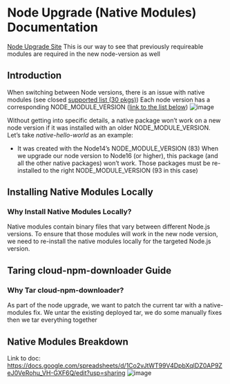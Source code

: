 # Node Upgrade (Native Modules) Documentation

[Node Upgrade Site](https://yonatanzax.wixsite.com/cloud-runtime-node18) 
This is our way to see that previously requireable modules are required in the new node-version as well

## Introduction
When switching between Node versions, there is an issue with native modules (see closed [supported list (30 pkgs)](https://github.com/wix-private/cloud-runtime/blob/e9e1560702047226bc869b90bd6f24ddb063f970/packages/npm/yarn-pnp-installer/src/constants.ts#L8))
Each node version has a corresponding NODE_MODULE_VERSION ([link to the list below](https://nodejs.org/en/download/releases#ref-1))
![image](https://github.com/ZaxYonatan/node-upgrade/assets/97605966/ae34c7c5-696f-4718-bbdc-be4f8656bc44)

Without getting into specific details, a native package won’t work on a new node version if it was installed with an older NODE_MODULE_VERSION.
Let’s take _native-hello-world_ as an example:
* It was created with the Node14’s NODE_MODULE_VERSION (83)
When we upgrade our node version to Node16 (or higher), this package (and all the other native packages) won’t work.
Those packages must be re-installed to the right NODE_MODULE_VERSION (93 in this case)


## Installing Native Modules Locally
### Why Install Native Modules Locally?
Native modules contain binary files that vary between different Node.js versions. To ensure that those modules will work in the new node version, we need to re-install the native modules locally for the targeted Node.js version.


## Taring cloud-npm-downloader Guide
### Why Tar cloud-npm-downloader?
As part of the node upgrade, we want to patch the current tar with a native-modules fix.
We untar the existing deployed tar, we do some manually fixes then we tar everything together



## Native Modules Breakdown

Link to doc: https://docs.google.com/spreadsheets/d/1Co2vJtWT99V4DpbXqIDZ0AP9ZeJ0VeRohu_VH-GXF6Q/edit?usp=sharing
![image](https://github.com/ZaxYonatan/node-upgrade/assets/97605966/24689158-1243-431c-874b-33abce8d6dcf)

